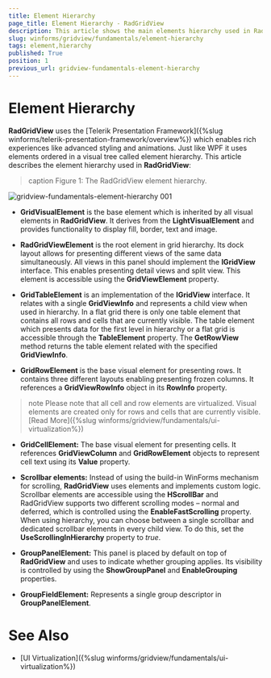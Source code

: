 ```yaml
---
title: Element Hierarchy
page_title: Element Hierarchy - RadGridView
description: This article shows the main elements hierarchy used in RadgridView.
slug: winforms/gridview/fundamentals/element-hierarchy
tags: element,hierarchy
published: True
position: 1
previous_url: gridview-fundamentals-element-hierarchy
---
```


# Element Hierarchy

__RadGridView__ uses the [Telerik Presentation Framework]({%slug winforms/telerik-presentation-framework/overview%}) which enables rich experiences like advanced styling and animations. Just like WPF it uses elements ordered in a visual tree called element hierarchy. This article describes the element hierarchy used in __RadGridView__:
      
>caption Figure 1: The RadGridView element hierarchy.

![gridview-fundamentals-element-hierarchy 001](images/gridview-fundamentals-element-hierarchy001.png)

* __GridVisualElement__ is the base element which is inherited by all visual elements in __RadGridView__. It derives from the __LightVisualElement__ and provides functionality to display fill, border, text and image.

* __RadGridViewElement__ is the root element in grid hierarchy. Its dock layout allows for presenting different views of the same data simultaneously. All views in this panel should implement the __IGridView__ interface. This enables presenting detail views and split view. This element is accessible using the __GridViewElement__ property.

* __GridTableElement__ is an implementation of the __IGridView__ interface. It relates with a single __GridViewInfo__ and represents a child view when used in hierarchy. In a flat grid there is only one table element that contains all rows and cells that are currently visible. The table element which presents data for the first level in hierarchy or a flat grid is accessible through the __TableElement__ property. The __GetRowView__ method returns the table element related with the specified __GridViewInfo__.

* __GridRowElement__ is the base visual element for presenting rows. It contains three different layouts enabling presenting frozen columns. It references a __GridViewRowInfo__ object in its __RowInfo__ property.

>note Please note that all cell and row elements are virtualized. Visual elements are created only for rows and cells that are currently visible. [Read More]({%slug winforms/gridview/fundamentals/ui-virtualization%})
>

* __GridCellElement:__ The base visual element for presenting cells. It references __GridViewColumn__ and __GridRowElement__ objects to represent cell text using its __Value__ property.

* __Scrollbar elements:__  Instead of using the build-in WinForms mechanism for scrolling, __RadGridView__ uses elements and implements custom logic. Scrollbar elements are accessible using the __HScrollBar__ and RadGridView supports two different scrolling modes – normal and deferred, which is controlled using the __EnableFastScrolling__ property. When using hierarchy, you can choose between a single scrollbar and dedicated scrollbar elements in every child view. To do this, set the __UseScrollingInHierarchy__ property to *true*.

* __GroupPanelElement:__ This panel is placed by default on top of __RadGridView__ and uses to indicate whether grouping applies. Its visibility is controlled by using the __ShowGroupPanel__ and __EnableGrouping__ properties.

* __GroupFieldElement:__ Represents a single group descriptor in __GroupPanelElement__.

# See Also

 * [UI Virtualization]({%slug winforms/gridview/fundamentals/ui-virtualization%})
